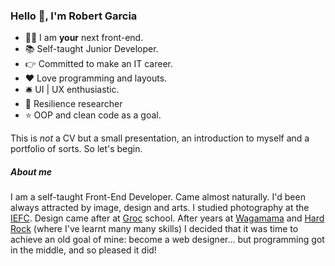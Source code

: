 ### Hello :wave:, I'm Robert Garcia

  * :technologist: I am **your** next front-end.
  * :books: Self-taught Junior Developer.
  * :point_right: Committed to make an IT career.
  * :heart: Love programming and layouts.
  * :bellhop_bell: UI | UX enthusiastic.
  * :goggles: Resilience researcher
  *  :star: OOP and clean code as a goal.


  This is *not* a CV but a small presentation, an introduction to myself and a portfolio of sorts. So let's begin.

##### About me

  I am a self-taught Front-End Developer. Came almost naturally. I'd been always attracted by image, design and arts. I studied photography at the [IEFC](https://www.iefc.cat/es/). Design came after at [Groc](https://groc.cat/es/) school.
  After years at [Wagamama](https://www.wagamama.ie/?utm_source=maps&utm_medium=king-street-south&utm_campaign=gmb) and [Hard Rock](https://www.hardrockcafe.com/location/barcelona/es/) (where I've learnt many many skills) I decided that it was time to achieve an old goal of mine: become a web designer... but programming got in the middle, and so pleased it did!
<!--
**naranjito72/naranjito72** is a ✨ _special_ ✨ repository because its `README.md` (this file) appears on your GitHub profile.
#### who I am

### what can I do

### where do I came from

### where I want to go

Here are some ideas to get you started:

- 🔭 I’m currently working on ...
- 🌱 I’m currently learning ...
- 👯 I’m looking to collaborate on ...
- 🤔 I’m looking for help with ...
- 💬 Ask me about ...
- 📫 How to reach me: ...
- 😄 Pronouns: ...
- ⚡ Fun fact: ...
-->
